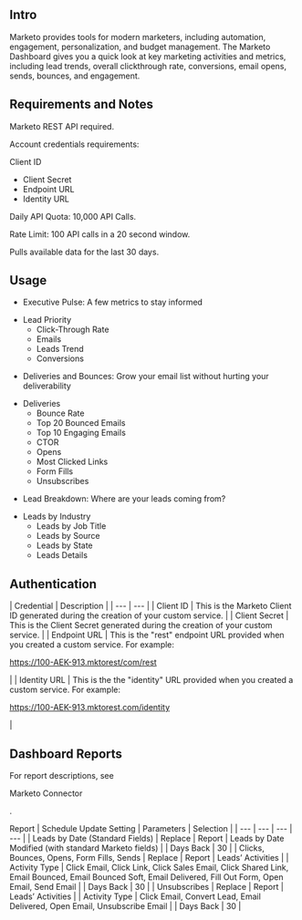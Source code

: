 

Intro
-------

Marketo provides tools for modern marketers, including automation, engagement, personalization, and budget management. The Marketo Dashboard gives you a quick look at key marketing activities and metrics, including lead trends, overall clickthrough rate, conversions, email opens, sends, bounces, and engagement.


 Requirements and Notes
------------------------

Marketo REST API required.


 Account credentials requirements:

 Client ID
* Client Secret
* Endpoint URL
* Identity URL

Daily API Quota: 10,000 API Calls.


 Rate Limit: 100 API calls in a 20 second window.


 Pulls available data for the last 30 days.


 Usage
-------


* Executive Pulse: A few metrics to stay informed

+ Lead Priority
	+ Click-Through Rate
	+ Emails
	+ Leads Trend
	+ Conversions
* Deliveries and Bounces: Grow your email list without hurting your deliverability

+ Deliveries
	+ Bounce Rate
	+ Top 20 Bounced Emails
	+ Top 10 Engaging Emails
	+ CTOR
	+ Opens
	+ Most Clicked Links
	+ Form Fills
	+ Unsubscribes
* Lead Breakdown: Where are your leads coming from?

+ Leads by Industry
	+ Leads by Job Title
	+ Leads by Source
	+ Leads by State
	+ Leads Details

Authentication
----------------


|
 Credential
  |
 Description
  |
| --- | --- |
|
 Client ID
  |
 This is the Marketo Client ID generated during the creation of your custom service.
  |
|
 Client Secret
  |
 This is the Client Secret generated during the creation of your custom service.
  |
|
 Endpoint URL
  |
 This is the "rest" endpoint URL provided when you created a custom service. For example:

https://100-AEK-913.mktorest/com/rest

|
|
 Identity URL
  |
 This is the the "identity" URL provided when you created a custom service. For example:

https://100-AEK-913.mktorest.com/identity

|

Dashboard Reports
-------------------

For report descriptions, see

Marketo Connector

.


 Report
  |
 Schedule Update Setting
  |
 Parameters
  |
 Selection
  |
| --- | --- | --- | --- |
|
 Leads by Date (Standard Fields)
  |
 Replace
  |
 Report
  |
 Leads by Date Modified (with standard Marketo fields)
  |
|
 Days Back
  |
 30
  |
|
 Clicks, Bounces, Opens, Form Fills, Sends
  |
 Replace
  |
 Report
  |
 Leads’ Activities
  |
|
 Activity Type
  |
 Click Email, Click Link, Click Sales Email, Click Shared Link, Email Bounced, Email Bounced Soft, Email Delivered, Fill Out Form, Open Email, Send Email
  |
|
 Days Back
  |
 30
  |
|
 Unsubscribes
  |
 Replace
  |
 Report
  |
 Leads’ Activities
  |
|
 Activity Type
  |
 Click Email, Convert Lead, Email Delivered, Open Email, Unsubscribe Email
  |
|
 Days Back
  |
 30
  |

